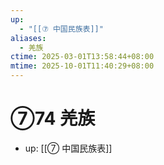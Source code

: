 ```yaml
---
up:
  - "[[⑦ 中国民族表]]"
aliases:
  - 羌族
ctime: 2025-03-01T13:58:44+08:00
mtime: 2025-10-01T11:40:29+08:00
---
```


# ⑦74 羌族

- up: [[⑦ 中国民族表]]
